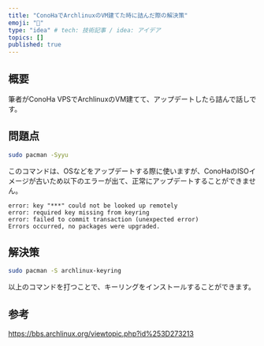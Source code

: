 ```yaml
---
title: "ConoHaでArchlinuxのVM建てた時に詰んだ際の解決策"
emoji: "💨"
type: "idea" # tech: 技術記事 / idea: アイデア
topics: []
published: true
---
```


## 概要
筆者がConoHa VPSでArchlinuxのVM建てて、アップデートしたら詰んで話しです。

## 問題点
```sh
sudo pacman -Syyu
```
このコマンドは、OSなどをアップデートする際に使いますが、ConoHaのISOイメージが古いため以下のエラーが出て、正常にアップデートすることができません。

```
error: key "***" could not be looked up remotely
error: required key missing from keyring
error: failed to commit transaction (unexpected error)
Errors occurred, no packages were upgraded.
```

## 解決策
```sh
sudo pacman -S archlinux-keyring
```

以上のコマンドを打つことで、キーリングをインストールすることができます。

## 参考

https://bbs.archlinux.org/viewtopic.php?id%253D273213